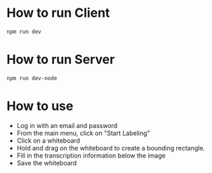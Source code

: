 # How to run Client

`npm run dev`

# How to run Server

`npm run dev-node`

# How to use
- Log in with an email and password
- From the main menu, click on "Start Labeling"
- Click on a whiteboard
- Hold and drag on the whiteboard to create a bounding rectangle.
- Fill in the transcription information below the image
- Save the whiteboard
